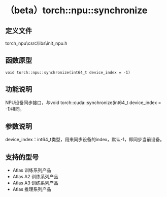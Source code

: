 # （beta）torch::npu::synchronize

## 定义文件

torch_npu\csrc\libs\init_npu.h

## 函数原型

```
void torch::npu::synchronize(int64_t device_index = -1)
```

## 功能说明

NPU设备同步接口，与void torch::cuda::synchronize(int64_t device_index = -1)相同。

## 参数说明

device_index：int64_t类型，用来同步设备的index，默认-1，即同步当前设备。

## 支持的型号

- <term>Atlas 训练系列产品</term>
- <term>Atlas A2 训练系列产品</term>
- <term>Atlas A3 训练系列产品</term>
- <term>Atlas 推理系列产品</term>

